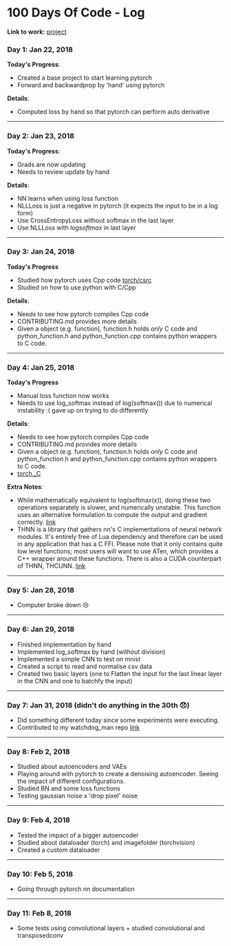 # 100 Days Of Code - Log

**Link to work:**
[project](https://github.com/vturrisi/pytorch-journey)

### Day 1: Jan 22, 2018

**Today's Progress**:
- Created a base project to start learning pytorch
- Forward and backwardprop by 'hand' using pytorch

**Details**:
- Computed loss by hand so that pytorch can perform auto derivative

---

### Day 2: Jan 23, 2018

**Today's Progress**:
- Grads are now updating
- Needs to review update by hand

**Details**:
- NN learns when using loss function
- NLLLoss is just a negative in pytorch (it expects the input to be in a log form)
- Use CrossEntropyLoss without softmax in the last layer
- Use NLLLoss with *logsoftmax* in last layer

---

### Day 3: Jan 24, 2018

**Today's Progress**
- Studied how pytorch uses Cpp code [torch/csrc](https://github.com/pytorch/pytorch/tree/master/torch/csrc)
- Studied on how to use python with C/Cpp

**Details**:
- Needs to see how pytorch compiles Cpp code
- CONTRIBUTING.md provides more details
- Given a object (e.g. function), function.h holds *only* C code and python_function.h and python_function.cpp contains python wrappers to C code.

---

### Day 4: Jan 25, 2018

**Today's Progress**
- Manual loss function now works
- Needs to use log_softmax instead of log(softmax()) due to numerical instability :( gave up on trying to do differently

**Details**:
- Needs to see how pytorch compiles Cpp code
- CONTRIBUTING.md provides more details
- Given a object (e.g. function), function.h holds *only* C code and python_function.h and python_function.cpp contains python wrappers to C code.
- [torch._C](https://github.com/pytorch/pytorch/blob/master/torch/csrc/Module.cpp#L732-L742)

**Extra Notes**:
- While mathematically equivalent to log(softmax(x)), doing these two operations separately is slower, and numerically unstable. This function uses an alternative formulation to compute the output and gradient correctly. [link](https://pytorch.org/docs/master/nn.html#log-softmax)
- THNN is a library that gathers nn's C implementations of neural network modules. It's entirely free of Lua dependency and therefore can be used in any application that has a C FFI. Please note that it only contains quite low level functions; most users will want to use ATen, which provides a C++ wrapper around these functions. There is also a CUDA counterpart of THNN, THCUNN. [link](https://github.com/pytorch/pytorch/tree/517c7c98610402e2746586c78987c64c28e024aa/aten/src/THNN)

---

### Day 5: Jan 28, 2018
- Computer broke down :cry:

---

### Day 6: Jan 29, 2018
- Finished implementation by hand
- Implemented log_softmax by hand (without division)
- Implemented a simple CNN to test on mnist
- Created a script to read and normalise csv data
- Created two basic layers (one to Flatten the input for the last linear layer in the CNN and one to batchfy the input)

---

### Day 7: Jan 31, 2018 (didn't do anything in the 30th :disappointed:)

- Did something different today since some experiments were executing.
- Contributed to my watchdog_man repo [link](https://github.com/vturrisi/watchdog_man)

---

### Day 8: Feb 2, 2018

- Studied about autoencoders and VAEs
- Playing around with pytorch to create a denoising autoencoder. Seeing the impact of different configurations.
- Studied BN and some loss functions
- Testing gaussian noise x 'drop pixel' noise

--- 

### Day 9: Feb 4, 2018

- Tested the impact of a bigger autoencoder
- Studied about dataloader (torch) and imagefolder (torchvision)
- Created a custom dataloader

---

### Day 10: Feb 5, 2018

- Going through pytorch nn documentation
---

### Day 11: Feb 8, 2018

- Some tests using convolutional layers + studied convolutional and transposedconv
